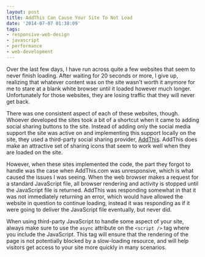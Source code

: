 ```yaml
---
layout: post
title: AddThis Can Cause Your Site To Not Load
date: '2014-07-07 01:38:09'
tags:
- responsive-web-design
- javascript
- performance
- web-development
---
```


Over the last few days, I have run across quite a few websites that seem to never finish loading. After waiting for 20 seconds or more, I give up, realizing that whatever content was on the site wasn't worth it anymore for me to stare at a blank white browser until it loaded however much longer. Unfortunately for those websites, they are losing traffic that they will never get back.

There was one consistent aspect of each of these websites, though. Whoever developed the sites took a bit of a shortcut when it came to adding social sharing buttons to the site. Instead of adding only the social media support the site was active on and implementing this support locally on the site, they used a third-party social sharing provider, [AddThis](http://www.addthis.com). AddThis does make an attractive set of sharing icons that seem to work well when they are loaded on the site. 

However, when these sites implemented the code, the part they forgot to handle was the case when AddThis.com was unresponsive, which is what caused the issues I was seeing. When the web browser makes a request for a standard JavaScript file, all browser rendering and activity is stopped until the JavaScript file is returned. AddThis was responding somewhat in that it was not immediately returning an error, which would have allowed the website in question to continue loading, instead it was responding as if it were going to deliver the JavaScript file eventually, but never did.

When using third-party JavaScript to handle some aspect of your site, always make sure to use the `async` attribute on the `<script />` tag where you include the JavaScript. This tag will ensure that the rendering of the page is not potentially blocked by a slow-loading resource, and will help visitors get access to your site more quickly in many scenarios.
